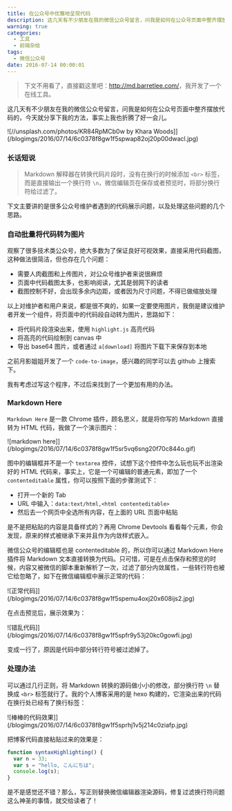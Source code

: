 ```yaml
---
title: 在公众号中优雅地呈现代码
description: 这几天有不少朋友在我的微信公众号留言，问我是如何在公众号页面中整齐摆放代码的，今天就分享下我的方法，事实上我也折腾了好一会儿。
warning: true
categories:
  - 工具
  - 前端杂烩
tags:
  - 微信公众号
date: 2016-07-14 00:00:01
---
```


> 下文不用看了，直接戳这里吧：<a href="http://md.barretlee.com/" target="_blank">http://md.barretlee.com/</a>，我开发了一个在线工具。

这几天有不少朋友在我的微信公众号留言，问我是如何在公众号页面中整齐摆放代码的，今天就分享下我的方法，事实上我也折腾了好一会儿。

![//unsplash.com/photos/KR84RpMCb0w by Khara Woods]](/blogimgs/2016/07/14/6c0378f8gw1f5spwap82oj20p00dwacl.jpg)<!--<source src="//ww1.sinaimg.cn/large/6c0378f8gw1f5spwap82oj20p00dwacl.jpg">-->

<!--more-->

### 长话短说

> Markdown 解释器在转换代码片段时，没有在换行的时候添加 `<br>` 标签，而是直接输出一个换行符 `\n`，微信编辑页在保存或者预览时，将部分换行符给过滤了。

下文主要讲的是很多公众号维护者遇到的代码展示问题，以及处理这些问题的几个思路。

### 自动批量将代码转为图片

观察了很多技术类公众号，绝大多数为了保证良好可视效果，直接采用代码截图，这种做法很简洁，但也存在几个问题：

- 需要人肉截图和上传图片，对公众号维护者来说很麻烦
- 页面中代码截图太多，也影响阅读，尤其是弱网下的读者
- 截图控制不好，会出现多余内边距，或者因为尺寸问题，不得已做缩放处理

以上对维护者和用户来说，都是很不爽的，如果一定要使用图片，我倒是建议维护者开发一个组件，将页面中的代码段自动转为图片，思路如下：

- 将代码片段渲染出来，使用 `highlight.js` 高亮代码
- 将高亮的代码绘制到 canvas 中
- 导出 base64 图片，或者通过 `a[download]` 将图片下载下来保存到本地

之前月影姐姐开发了一个 `code-to-image`，感兴趣的同学可以去 github 上搜索下。

我有考虑过写这个程序，不过后来找到了一个更加有用的办法。

### Markdown Here

`Markdown Here` 是一款 Chrome 插件，顾名思义，就是将你写的 Markdown 直接转为 HTML 代码，我做了一个演示图片：

![markdown here]](/blogimgs/2016/07/14/6c0378f8gw1f5sr5vq6sng20f70c844o.gif)<!--<source src="//ww1.sinaimg.cn/mw690/6c0378f8gw1f5sr5vq6sng20f70c844o.gif">-->

图中的编辑框并不是一个 `textarea` 控件，试想下这个控件中怎么玩也玩不出渲染好的 HTML 代码来，事实上，它是一个可编辑的普通元素，即加了一个 `contenteditable` 属性，你可以按照下面的步骤测试下：

- 打开一个新的 Tab
- URL 中输入：`data:text/html,<html contenteditable>`
- 然后去一个网页中全选所有内容，在上面的 URL 页面中粘贴

是不是把粘贴的内容是具备样式的？再用 Chrome Devtools 看看每个元素，你会发现，原来的样式被继承下来并且作为内敛样式嵌入。

微信公众号的编辑框也是 contenteditable 的，所以你可以通过 Markdown Here 插件将 Markdown 文本直接转换为代码。只可惜，可是在点击保存和预览的时候，内容又被微信的脚本重新解析了一次，过滤了部分内敛属性，一些转行符也被它给忽略了，如下在微信编辑框中展示正常的代码：

![正常代码]](/blogimgs/2016/07/14/6c0378f8gw1f5spemu4oxj20x608ijs2.jpg)<!--<source src="//ww1.sinaimg.cn/large/6c0378f8gw1f5spemu4oxj20x608ijs2.jpg">-->

在点击预览后，展示效果为：

![错乱代码]](/blogimgs/2016/07/14/6c0378f8gw1f5spfr9y53j20kc0gowfi.jpg)<!--<source src="//ww1.sinaimg.cn/large/6c0378f8gw1f5spfr9y53j20kc0gowfi.jpg">-->

变成一行了，原因是代码中部分转行符号被过滤掉了。

### 处理办法

可以通过几行正则，将 Markdown 转换的源码做小小的修改，部分换行符 `\n` 替换成 `<br>` 标签就行了。我的个人博客采用的是 hexo 构建的，它渲染出来的代码在换行处已经有了换行标签：

![棒棒的代码效果]](/blogimgs/2016/07/14/6c0378f8gw1f5sprhj1v5j214c0ziafp.jpg)<!--<source src="//ww1.sinaimg.cn/large/6c0378f8gw1f5sprhj1v5j214c0ziafp.jpg">-->

把博客代码直接粘贴过来的效果是：

```javascript
function syntaxHighlighting() {
  var n = 33;
  var s = "hello, こんにちは";
  console.log(s);
}
```

是不是感觉还不错？那么，写正则替换微信编辑器渲染源码，修复过滤换行符问题这么神圣的事情，就交给读者了！
